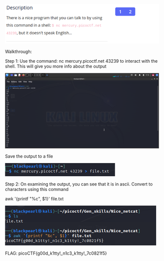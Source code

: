 ![img1](images/description.png)

Walkthrough:

Step 1:
Use the command: nc mercury.picoctf.net 43239 to interact 
with the shell. This will give you more info about the output

![img](images/netcat1.png)

Save the output to a file

![img2](images/netcat2.png)

Step 2:
On examining the output, you can see that it is in ascii. 
Convert to characters using this command

awk '{printf "%c", $1}' file.txt

![img3](images/netcat3.png)

FLAG: picoCTF{g00d_k1tty!_n1c3_k1tty!_7c0821f5} 
